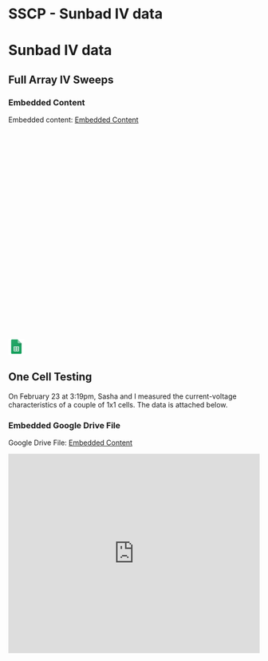 # SSCP - Sunbad IV data

# Sunbad IV data

## Full Array IV Sweeps

[](#h.bz3odmso10n1)

[](https://docs.google.com/spreadsheets/d/0Ag4AxbL4qxledHo3ZjFnR2lFdjY3U3QzaGhmVlRiaHc/edit)

### Embedded Content

Embedded content: [Embedded Content]()

<iframe width="100%" height="400" src="" frameborder="0"></iframe>

![](../../../../assets/sheets_32dp.png)

## One Cell Testing

[](#h.ecu7vwfg14f)

On February 23 at 3:19pm, Sasha and I measured the current-voltage characteristics of a couple of 1x1 cells. The data is attached below. 

[](https://drive.google.com/folderview?id=1j6FMDfHLwrulvyltH-RUwnGn2nzkM6E-)

### Embedded Google Drive File

Google Drive File: [Embedded Content](https://drive.google.com/embeddedfolderview?id=1j6FMDfHLwrulvyltH-RUwnGn2nzkM6E-#list)

<iframe width="100%" height="400" src="https://drive.google.com/embeddedfolderview?id=1j6FMDfHLwrulvyltH-RUwnGn2nzkM6E-#list" frameborder="0"></iframe>

